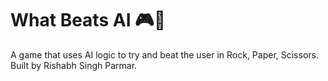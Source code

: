 # What Beats AI 🎮🤖

A game that uses AI logic to try and beat the user in Rock, Paper, Scissors. Built by Rishabh Singh Parmar.

